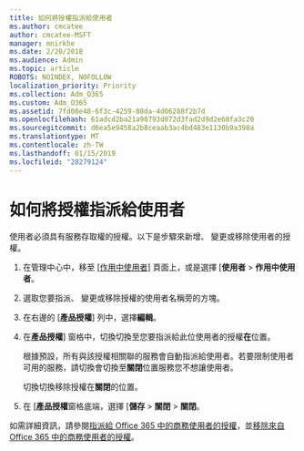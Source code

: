 ```yaml
---
title: 如何將授權指派給使用者
ms.author: cmcatee
author: cmcatee-MSFT
manager: mnirkhe
ms.date: 2/20/2018
ms.audience: Admin
ms.topic: article
ROBOTS: NOINDEX, NOFOLLOW
localization_priority: Priority
ms.collection: Adm_O365
ms.custom: Adm_O365
ms.assetid: 7fd08e48-6f3c-4259-88da-4d06288f2b7d
ms.openlocfilehash: 61adcd2ba21a98793d072d3fad2d9d2e68fa3c20
ms.sourcegitcommit: d6ea5e9458a2b8ceaab3ac4bd483e1130b9a398a
ms.translationtype: MT
ms.contentlocale: zh-TW
ms.lasthandoff: 01/15/2019
ms.locfileid: "28279124"
---
```

# <a name="how-to-assign-a-license-to-a-user"></a>如何將授權指派給使用者

使用者必須具有服務存取權的授權。以下是步驟來新增、 變更或移除使用者的授權。
  
1. 在管理中心中，移至 [[作用中使用者](https://go.microsoft.com/fwlink/p/?linkid=834822)] 頁面上，或是選擇 [**使用者** \> **作用中使用者**。
    
2. 選取您要指派、 變更或移除授權的使用者名稱旁的方塊。
    
3. 在右邊的 [**產品授權**] 列中，選擇**編輯**。
    
4. 在**產品授權**] 窗格中，切換切換至您要指派給此位使用者的授權**在**位置。 
    
    根據預設，所有與該授權相關聯的服務會自動指派給使用者。若要限制使用者可用的服務，請切換會切換至**關閉**位置服務您不想讓使用者。 
    
    切換切換移除授權在**關閉**的位置。 
    
5. 在 [**產品授權**窗格底端，選擇 [**儲存** \> **關閉** \> **關閉**。
    
如需詳細資訊，請參閱[指派給 Office 365 中的商務使用者的授權](https://support.office.com/article/997596b5-4173-4627-b915-36abac6786dc)，並[移除來自 Office 365 中的商務使用者的授權](https://support.office.com/article/9b497c85-d0a4-4735-80fa-d3565bc05bd1)。
  

